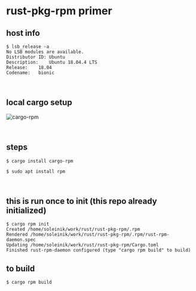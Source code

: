 # rust-pkg-rpm primer

## host info
```
$ lsb_release -a
No LSB modules are available.
Distributor ID:	Ubuntu
Description:	Ubuntu 18.04.4 LTS
Release:	18.04
Codename:	bionic
```
<br/>

## local cargo setup
![cargo-rpm](https://crates.io/crates/cargo-rpm)

<br/>

## steps
```
$ cargo install cargo-rpm
```

```
$ sudo apt install rpm
 ```
<br/>

## this is run once to init (this repo already initialized)
```
$ cargo rpm init
Created /home/soleinik/work/rust/rust-pkg-rpm/.rpm
Rendered /home/soleinik/work/rust/rust-pkg-rpm/.rpm/rust-rpm-daemon.spec
Updating /home/soleinik/work/rust/rust-pkg-rpm/Cargo.toml
Finished rust-rpm-daemon configured (type "cargo rpm build" to build)
```




## to build
```
$ cargo rpm build
```
